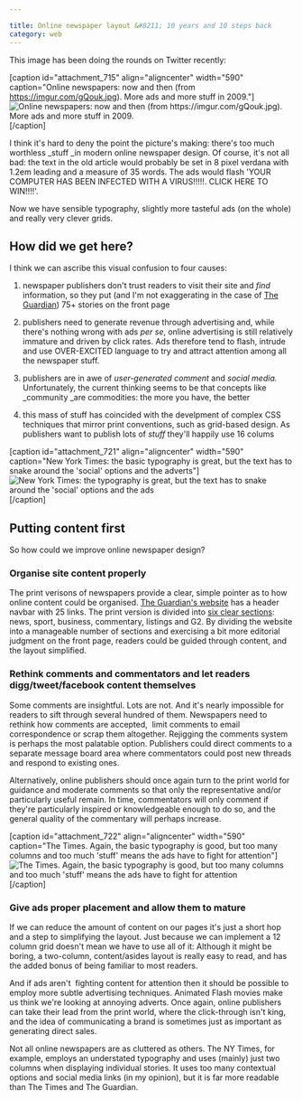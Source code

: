 ```yaml
---

title: Online newspaper layout &#8211; 10 years and 10 steps back
category: web
---
```


This image has been doing the rounds on Twitter recently:

[caption id="attachment_715" align="aligncenter" width="590" caption="Online newspapers: now and then (from https://imgur.com/gQouk.jpg). More ads and more stuff in 2009."]![Online newspapers: now and then (from https://imgur.com/gQouk.jpg). More ads and more stuff in 2009.](https://leonpaternoster.com/wp-content/uploads/2009/06/online-newspaper-layouts.jpg)[/caption]

I think it's hard to deny the point the picture's making: there's too much worthless _stuff _in modern online newspaper design. Of course, it's not all bad: the text in the old article would probably be set in 8 pixel verdana with 1.2em leading and a measure of 35 words. The ads would flash 'YOUR COMPUTER HAS BEEN INFECTED WITH A VIRUS!!!!!. CLICK HERE TO WIN!!!!'.

Now we have sensible typography, slightly more tasteful ads (on the whole) and really very clever grids.


## How did we get here?


I think we can ascribe this visual confusion to four causes:




  1. newspaper publishers don't trust readers to visit their site and _find_ information, so they put (and I'm not exaggerating in the case of [The Guardian](https://guardian.co.uk)) 75+ stories on the front page


  2. publishers need to generate revenue through advertising and, while there's nothing wrong with ads _per se_, online advertising is still relatively immature and driven by click rates. Ads therefore tend to flash, intrude and use OVER-EXCITED language to try and attract attention among all the newspaper stuff.


  3. publishers are in awe of _user-generated comment_ and _social media._ Unfortunately, the current thinking seems to be that concepts like _community _are commodities: the more you have, the better


  4. this mass of stuff has coincided with the develpment of complex CSS techniques that mirror print conventions, such as grid-based design. As publishers want to publish lots of _stuff_ they'll happily use 16 colums


[caption id="attachment_721" align="aligncenter" width="590" caption="New York Times: the basic typography is great, but the text has to snake around the 'social' options and the adverts"]![New York Times: the typography is great, but the text has to snake around the 'social' options and the ads](https://leonpaternoster.com/wp-content/uploads/2009/06/nytimes.jpg)[/caption]


## Putting content first


So how could we improve online newspaper design?


### Organise site content properly


The print verisons of newspapers provide a clear, simple pointer as to how online content could be organised. [The Guardian's website](https://guardian.co.uk) has a header navbar with 25 links. The print version is divided into [six clear sections](https://leonpaternoster.com/2008/09/simplifying-the-guardians-header/): news, sport, business, commentary, listings and G2. By dividing the website into a manageable number of sections and exercising a bit more editorial judgment on the front page, readers could be guided through content, and the layout simplified.


### Rethink comments and commentators and let readers digg/tweet/facebook content themselves


Some comments are insightful. Lots are not. And it's nearly impossible for readers to sift through several hundred of them. Newspapers need to rethink how comments are accepted,  limit comments to email correspondence or scrap them altogether. Rejigging the comments system is perhaps the most palatable option. Publishers could direct comments to a separate message board area where commentators could post new threads and respond to existing ones.

Alternatively, online publishers should once again turn to the print world for guidance and moderate comments so that only the representative and/or particularly useful remain. In time, commentators will only comment if they're particularly inspired or knowledgeable enough to do so, and the general quality of the commentary will perhaps increase.

[caption id="attachment_722" align="aligncenter" width="590" caption="The Times. Again, the basic typography is good, but too many columns and too much 'stuff' means the ads have to fight for attention"]![The Times. Again, the basic typography is good, but too many columns and too much 'stuff' means the ads have to fight for attention](https://leonpaternoster.com/wp-content/uploads/2009/06/times.jpg)[/caption]


### Give ads proper placement and allow them to mature


If we can reduce the amount of content on our pages it's just a short hop and a step to simplifying the layout. Just because we can implement a 12 column grid doesn't mean we have to use all of it: Although it might be boring, a two-column, content/asides layout is really easy to read, and has the added bonus of being familiar to most readers.

And if ads aren't  fighting content for attention then it should be possible to employ more subtle advertising techniques. Animated Flash movies make us think we're looking at annoying adverts. Once again, online publishers can take their lead from the print world, where the click-through isn't king, and the idea of communicating a brand is sometimes just as important as generating direct sales.

Not all online newspapers are as cluttered as others. The NY Times, for example, employs an understated typography and uses (mainly) just two columns when displaying individual stories. It uses too many contextual options and social media links (in my opinion), but it is far more readable than The Times and The Guardian.
